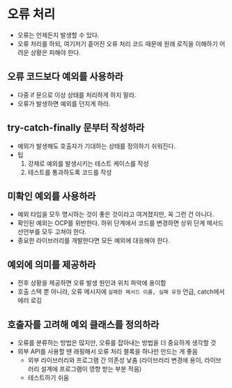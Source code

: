 # 오류 처리
- 오류는 언제든지 발생할 수 있다.
- 오류 처리를 하되, 여기저기 흩어진 오류 처리 코드 때문에 원래 로직을 이해하기 어려운 상황은 피해야 한다.


## 오류 코드보다 예외를 사용하라
- 다중 if 문으로 이상 상태를 처리하게 하지 말라.
- 오류가 발생하면 예외를 던지게 하라.


## try-catch-finally 문부터 작성하라
- 예외가 발생해도 호출자가 기대하는 상태를 정의하기 쉬워진다.
- 팁
    1. 강제로 예외를 발생시키는 테스트 케이스를 작성
    2. 테스트를 통과하도록 코드를 작성


## 미확인 예외를 사용하라
- 예외 타입을 모두 명시하는 것이 좋은 것이라고 여겨졌지만, 꼭 그런 건 아니다.
- 확인된 예외는 OCP를 위반한다. 하위 단계에서 코드를 변경하면 상위 단계 메서드 선언부를 모두 고쳐야 한다.
- 중요한 라이브러리를 개발한다면 모든 예외에 대응해야 한다.


## 예외에 의미를 제공하라
- 전후 상황을 제공하면 오류 발생 원인과 위치 파악에 용이함
- 호출 스택 뿐 아니라, 오류 메시지에 `실패한 메서드 이름, 실패 유형` 언급, catch에서 에러 로깅


## 호출자를 고려해 예외 클래스를 정의하라
- 오류를 분류하는 방법은 많지만, 오류를 잡아내는 방법을 더 중요하게 생각할 것
- 외부 API를 사용할 땐 래핑해서 오류 처리 블록을 하나만 만드는 게 좋음
    * 외부 라이브러리와 프로그램 간 의존성 낯춤 (라이브러리 변경에 용이, 라이브러리 설계에 프로그램이 영향 받는 부분 적음)
    * 테스트하기 쉬움
